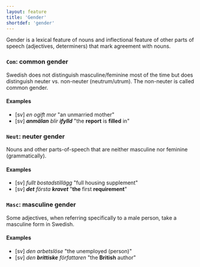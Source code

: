 ```yaml
---
layout: feature
title: 'Gender'
shortdef: 'gender'
---
```


Gender is a lexical feature of nouns and inflectional feature
of other parts of speech (adjectives, determiners) that mark agreement with
nouns. 

### `Com`: common gender

Swedish does not distinguish masculine/feminine most of the time but does distinguish neuter vs. non-neuter (neutrum/utrum). The non-neuter is called common gender.

#### Examples

* [sv] _en ogift mor_ "an unmarried mother"
* [sv] _<b>anmälan</b> blir <b>ifylld</b>_ "the <b>report</b> is <b>filled</b> in"

### `Neut`: neuter gender

Nouns and other parts-of-speech that are neither masculine nor feminine (grammatically).

#### Examples

* [sv] _fullt bostadstillägg_ "full housing supplement"
* [sv] _<b>det</b> första <b>kravet</b>_ "<b>the</b> first <b>requirement</b>"

### `Masc`: masculine gender

Some adjectives, when referring specifically to a male person, take a masculine form in Swedish.

#### Examples

* [sv] _den arbetslöse_ "the unemployed (person)"
* [sv] _den <b>brittiske</b> författaren_ "the <b>British</b> author"

